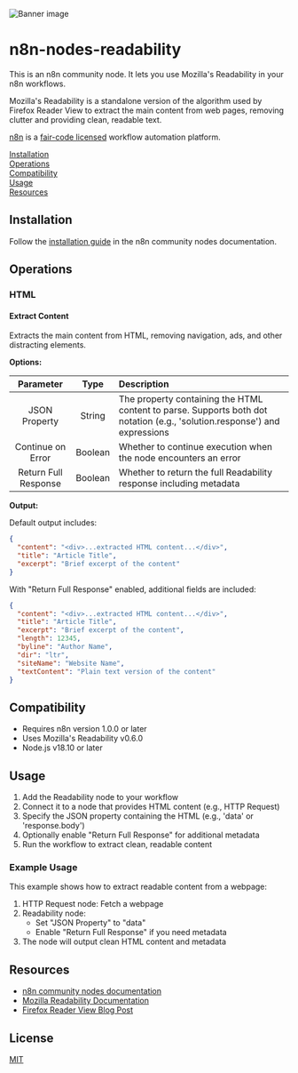 ![Banner image](https://user-images.githubusercontent.com/10284570/173569848-c624317f-42b1-45a6-ab09-f0ea3c247648.png)

# n8n-nodes-readability

This is an n8n community node. It lets you use Mozilla's Readability in your n8n workflows.

Mozilla's Readability is a standalone version of the algorithm used by Firefox Reader View to extract the main content from web pages, removing clutter and providing clean, readable text.

[n8n](https://n8n.io/) is a [fair-code licensed](https://docs.n8n.io/reference/license/) workflow automation platform.

[Installation](#installation)  
[Operations](#operations)  
[Compatibility](#compatibility)  
[Usage](#usage)  
[Resources](#resources)  

## Installation

Follow the [installation guide](https://docs.n8n.io/integrations/community-nodes/installation/) in the n8n community nodes documentation.

## Operations

### HTML

#### Extract Content

Extracts the main content from HTML, removing navigation, ads, and other distracting elements.

**Options:**

| Parameter | Type | Description |
|:--------:|:----:|:------------|
| JSON Property | String | The property containing the HTML content to parse. Supports both dot notation (e.g., 'solution.response') and expressions |
| Continue on Error | Boolean | Whether to continue execution when the node encounters an error |
| Return Full Response | Boolean | Whether to return the full Readability response including metadata |

**Output:**

Default output includes:
```json
{
  "content": "<div>...extracted HTML content...</div>",
  "title": "Article Title",
  "excerpt": "Brief excerpt of the content"
}
```

With "Return Full Response" enabled, additional fields are included:
```json
{
  "content": "<div>...extracted HTML content...</div>",
  "title": "Article Title",
  "excerpt": "Brief excerpt of the content",
  "length": 12345,
  "byline": "Author Name",
  "dir": "ltr",
  "siteName": "Website Name",
  "textContent": "Plain text version of the content"
}
```

## Compatibility

- Requires n8n version 1.0.0 or later
- Uses Mozilla's Readability v0.6.0
- Node.js v18.10 or later

## Usage

1. Add the Readability node to your workflow
2. Connect it to a node that provides HTML content (e.g., HTTP Request)
3. Specify the JSON property containing the HTML (e.g., 'data' or 'response.body')
4. Optionally enable "Return Full Response" for additional metadata
5. Run the workflow to extract clean, readable content

### Example Usage

This example shows how to extract readable content from a webpage:

1. HTTP Request node: Fetch a webpage
2. Readability node:
   - Set "JSON Property" to "data"
   - Enable "Return Full Response" if you need metadata
3. The node will output clean HTML content and metadata

## Resources

* [n8n community nodes documentation](https://docs.n8n.io/integrations/community-nodes/)
* [Mozilla Readability Documentation](https://github.com/mozilla/readability)
* [Firefox Reader View Blog Post](https://firefox-source-docs.mozilla.org/toolkit/components/reader/)

## License

[MIT](https://github.com/n8n-io/n8n-nodes-starter/blob/master/LICENSE.md)
